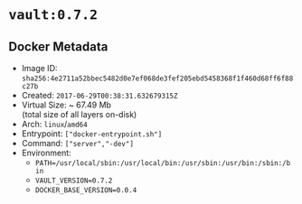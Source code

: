 # `vault:0.7.2`

## Docker Metadata

- Image ID: `sha256:4e2711a52bbec5482d0e7ef068de3fef205ebd5458368f1f460d68ff6f88c27b`
- Created: `2017-06-29T00:38:31.632679315Z`
- Virtual Size: ~ 67.49 Mb  
  (total size of all layers on-disk)
- Arch: `linux`/`amd64`
- Entrypoint: `["docker-entrypoint.sh"]`
- Command: `["server","-dev"]`
- Environment:
  - `PATH=/usr/local/sbin:/usr/local/bin:/usr/sbin:/usr/bin:/sbin:/bin`
  - `VAULT_VERSION=0.7.2`
  - `DOCKER_BASE_VERSION=0.0.4`
